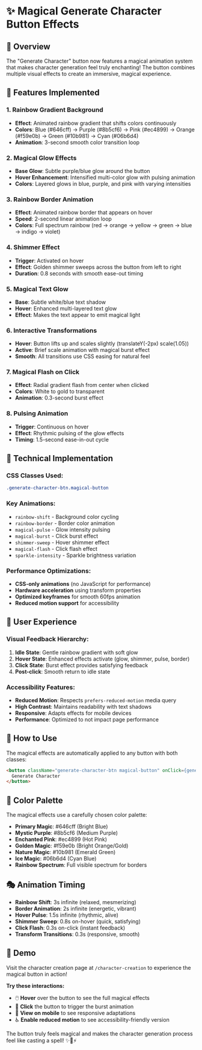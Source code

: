 # ✨ Magical Generate Character Button Effects

## 🎯 Overview

The "Generate Character" button now features a magical animation system that makes character generation feel truly enchanting! The button combines multiple visual effects to create an immersive, magical experience.

## 🌈 Features Implemented

### 1. **Rainbow Gradient Background**
- **Effect**: Animated rainbow gradient that shifts colors continuously
- **Colors**: Blue (#646cff) → Purple (#8b5cf6) → Pink (#ec4899) → Orange (#f59e0b) → Green (#10b981) → Cyan (#06b6d4)
- **Animation**: 3-second smooth color transition loop

### 2. **Magical Glow Effects**
- **Base Glow**: Subtle purple/blue glow around the button
- **Hover Enhancement**: Intensified multi-color glow with pulsing animation
- **Colors**: Layered glows in blue, purple, and pink with varying intensities

### 3. **Rainbow Border Animation**
- **Effect**: Animated rainbow border that appears on hover
- **Speed**: 2-second linear animation loop
- **Colors**: Full spectrum rainbow (red → orange → yellow → green → blue → indigo → violet)

### 4. **Shimmer Effect**
- **Trigger**: Activated on hover
- **Effect**: Golden shimmer sweeps across the button from left to right
- **Duration**: 0.8 seconds with smooth ease-out timing

### 5. **Magical Text Glow**
- **Base**: Subtle white/blue text shadow
- **Hover**: Enhanced multi-layered text glow
- **Effect**: Makes the text appear to emit magical light

### 6. **Interactive Transformations**
- **Hover**: Button lifts up and scales slightly (translateY(-2px) scale(1.05))
- **Active**: Brief scale animation with magical burst effect
- **Smooth**: All transitions use CSS easing for natural feel

### 7. **Magical Flash on Click**
- **Effect**: Radial gradient flash from center when clicked
- **Colors**: White to gold to transparent
- **Animation**: 0.3-second burst effect

### 8. **Pulsing Animation**
- **Trigger**: Continuous on hover
- **Effect**: Rhythmic pulsing of the glow effects
- **Timing**: 1.5-second ease-in-out cycle

## 🎨 Technical Implementation

### CSS Classes Used:
```css
.generate-character-btn.magical-button
```

### Key Animations:
- `rainbow-shift` - Background color cycling
- `rainbow-border` - Border color animation  
- `magical-pulse` - Glow intensity pulsing
- `magical-burst` - Click burst effect
- `shimmer-sweep` - Hover shimmer effect
- `magical-flash` - Click flash effect
- `sparkle-intensity` - Sparkle brightness variation

### Performance Optimizations:
- **CSS-only animations** (no JavaScript for performance)
- **Hardware acceleration** using transform properties
- **Optimized keyframes** for smooth 60fps animation
- **Reduced motion support** for accessibility

## 🎯 User Experience

### Visual Feedback Hierarchy:
1. **Idle State**: Gentle rainbow gradient with soft glow
2. **Hover State**: Enhanced effects activate (glow, shimmer, pulse, border)
3. **Click State**: Burst effect provides satisfying feedback
4. **Post-click**: Smooth return to idle state

### Accessibility Features:
- **Reduced Motion**: Respects `prefers-reduced-motion` media query
- **High Contrast**: Maintains readability with text shadows
- **Responsive**: Adapts effects for mobile devices
- **Performance**: Optimized to not impact page performance

## 🎪 How to Use

The magical effects are automatically applied to any button with both classes:
```html
<button className="generate-character-btn magical-button" onClick={generateCharacter}>
  Generate Character
</button>
```

## 🎨 Color Palette

The magical effects use a carefully chosen color palette:

- **Primary Magic**: #646cff (Bright Blue)
- **Mystic Purple**: #8b5cf6 (Medium Purple) 
- **Enchanted Pink**: #ec4899 (Hot Pink)
- **Golden Magic**: #f59e0b (Bright Orange/Gold)
- **Nature Magic**: #10b981 (Emerald Green)
- **Ice Magic**: #06b6d4 (Cyan Blue)
- **Rainbow Spectrum**: Full visible spectrum for borders

## 🎭 Animation Timing

- **Rainbow Shift**: 3s infinite (relaxed, mesmerizing)
- **Border Animation**: 2s infinite (energetic, vibrant)
- **Hover Pulse**: 1.5s infinite (rhythmic, alive)
- **Shimmer Sweep**: 0.8s on-hover (quick, satisfying)
- **Click Flash**: 0.3s on-click (instant feedback)
- **Transform Transitions**: 0.3s (responsive, smooth)

## 🚀 Demo

Visit the character creation page at `/character-creation` to experience the magical button in action! 

**Try these interactions:**
- 🖱️ **Hover** over the button to see the full magical effects
- 🎯 **Click** the button to trigger the burst animation
- 📱 **View on mobile** to see responsive adaptations
- ♿ **Enable reduced motion** to see accessibility-friendly version

The button truly feels magical and makes the character generation process feel like casting a spell! ✨🎲⚡
